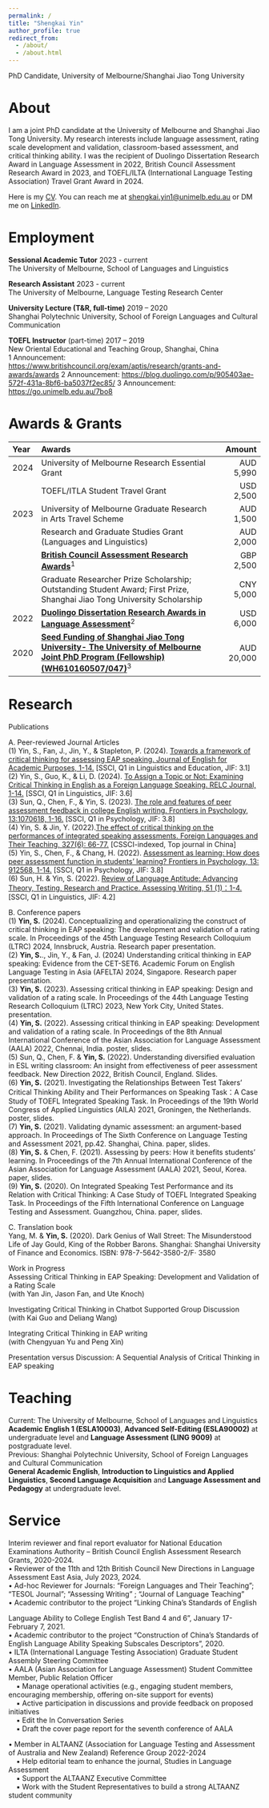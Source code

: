 ```yaml
---
permalink: /
title: "Shengkai Yin"
author_profile: true
redirect_from: 
  - /about/
  - /about.html
---
```


PhD Candidate, University of Melbourne/Shanghai Jiao Tong University

About
======

I am a joint PhD candidate at the University of Melbourne and Shanghai Jiao Tong University. My research interests include language assessment, rating scale
development and validation, classroom-based assessment, and critical thinking ability. I was the recipient of Duolingo Dissertation Research Award in Language Assessment in 2022, British Council Assessment Research Award in 2023, and TOEFL/ILTA (International Language Testing Association) Travel Grant Award in 2024.  
  
Here is my [CV](https://shengkaiyin.com/files/Shengkai-CV.pdf). You can reach me at shengkai.yin1@unimelb.edu.au or DM me on [LinkedIn](https://www.linkedin.com/in/shengkai-yin/).
  
Employment
======

**Sessional Academic Tutor**	2023 - current  
The University of Melbourne, School of Languages and Linguistics  
  
**Research Assistant** 	2023 - current  
The University of Melbourne, Language Testing Research Center  
  
**University Lecture (T&R, full-time)** 	2019 – 2020  
Shanghai Polytechnic University, School of Foreign Languages and Cultural Communication  
  
**TOEFL Instructor** (part-time)	2017 – 2019  
New Oriental Educational and Teaching Group, Shanghai, China  
1 Announcement: https://www.britishcouncil.org/exam/aptis/research/grants-and-awards/awards
2 Announcement: https://blog.duolingo.com/p/905403ae-572f-431a-8bf6-ba5037f2ec85/
3 Announcement: https://go.unimelb.edu.au/7bo8

Awards & Grants
======

| Year | Awards                                                                                                                                                                        |     Amount |
|:-----|:------------------------------------------------------------------------------------------------------------------------------------------------------------------------------|-----------:|
| 2024 | University of Melbourne Research Essential Grant                                                                                                                              |  AUD 5,990 |
|      | TOEFL/ITLA Student Travel Grant                                                                                                                                               |  USD 2,500 |
| 2023 | University of Melbourne Graduate Research in Arts Travel Scheme                                                                                                               |  AUD 1,500 |
|      | Research and Graduate Studies Grant (Languages and Linguistics)                                                                                                               |  AUD 2,000 |
|      | [**British Council Assessment Research Awards**](https://www.britishcouncil.org/exam/aptis/research/grants-and-awards/awards)<sup>1</sup>                                     |  GBP 2,500 |
|      | Graduate Researcher Prize Scholarship; Outstanding Student Award; First Prize, Shanghai Jiao Tong University Scholarship                                                      |  CNY 5,000 |
| 2022 | [**Duolingo Dissertation Research Awards in Language Assessment**](https://blog.duolingo.com/p/905403ae-572f-431a-8bf6-ba5037f2ec85/)<sup>2</sup>                             |  USD 6,000 |
| 2020 | [**Seed Funding of Shanghai Jiao Tong University- The University of Melbourne Joint PhD Program (Fellowship) (WH610160507/047)**](https://go.unimelb.edu.au/7bo8)<sup>3</sup> | AUD 20,000 |

Research
======

Publications  
  
A. Peer-reviewed Journal Articles  
(1) Yin, S., Fan, J., Jin, Y., & Stapleton, P. (2024). [Towards a framework of critical thinking for assessing EAP speaking. Journal of English for Academic Purposes, 1-14.](https://doi.org/10.1016/j.jeap.2024.101426)  [SSCI, Q1 in Linguistics and Education, JIF: 3.1]  
(2) Yin, S., Guo, K., & Li, D. (2024). [To Assign a Topic or Not: Examining Critical Thinking in English as a Foreign Language Speaking. RELC Journal, 1-14.](https://doi.org/10.1177/00336882231222651) [SSCI, Q1 in Linguistics, JIF: 3.6]  
(3) Sun, Q., Chen, F., & Yin, S. (2023). [The role and features of peer assessment feedback in college English writing. Frontiers in Psychology, 13:1070618, 1-16.](https://doi.org/10.3389/fpsyg.2022.1070618) [SSCI, Q1 in Psychology, JIF: 3.8]  
(4) Yin, S. & Jin, Y. (2022).[The effect of critical thinking on the performances of integrated speaking assessments. Foreign Languages and Their Teaching, 327(6): 66-77.](https://doi.org/10.13458/j.cnki.flatt.004905) [CSSCI-indexed, Top journal in China]  
(5) Yin, S., Chen, F., & Chang, H. (2022). [Assessment as learning: How does peer assessment function in students’ learning? Frontiers in Psychology, 13: 912568, 1-14.](https://doi.org/10.3389/fpsyg.2022.912568) [SSCI, Q1 in Psychology, JIF: 3.8]  
(6) Sun, H. & Yin, S. (2022). [Review of Language Aptitude: Advancing Theory, Testing, Research and Practice. Assessing Writing, 51 (1)：1-4.](https://doi.org/10.1016/j.asw.2021.100588) [SSCI, Q1 in Linguistics, JIF: 4.2]  
  
B. Conference papers  
(1) **Yin, S.** (2024). Conceptualizing and operationalizing the construct of critical thinking in EAP speaking: The development and validation of a rating scale. In Proceedings of the 45th Language Testing Research Colloquium (LTRC) 2024, Innsbruck, Austria. Research paper presentation.  
(2) **Yin, S.**., Jin, Y., & Fan, J. (2024) Understanding critical thinking in EAP speaking: Evidence from the CET-SET6. Academic Forum on English Language Testing in Asia (AFELTA) 2024, Singapore. Research paper presentation.  
(3) **Yin, S.** (2023). Assessing critical thinking in EAP speaking: Design and validation of a rating scale. In Proceedings of the 44th Language Testing Research Colloquium (LTRC) 2023, New York City, United States. presentation.  
(4) **Yin, S.** (2022). Assessing critical thinking in EAP speaking: Development and validation of a rating scale. In Proceedings of the 8th Annual International Conference of the Asian Association for Language Assessment (AALA) 2022, Chennai, India. poster, slides.  
(5) Sun, Q., Chen, F. & **Yin, S.** (2022). Understanding diversified evaluation in ESL writing classroom: An insight from effectiveness of peer assessment feedback. New Direction 2022, British Council, England. Slides.  
(6) **Yin, S.** (2021). Investigating the Relationships Between Test Takers’ Critical Thinking Ability and Their Performances on Speaking Task：A Case Study of TOEFL Integrated Speaking Task. In Proceedings of the 19th World Congress of Applied Linguistics (AILA) 2021, Groningen, the Netherlands. poster, slides.  
(7) **Yin, S.** (2021). Validating dynamic assessment: an argument-based approach. In Proceedings of The Sixth Conference on Language Testing and Assessment 2021, pp.42. Shanghai, China. paper, slides.  
(8) **Yin, S.** & Chen, F. (2021). Assessing by peers: How it benefits students’ learning. In Proceedings of the 7th Annual International Conference of the Asian Association for Language Assessment (AALA) 2021, Seoul, Korea. paper, slides.  
(9) **Yin, S.** (2020). On Integrated Speaking Test Performance and its Relation with Critical Thinking: A Case Study of TOEFL Integrated Speaking Task. In Proceedings of the Fifth International Conference on Language Testing and Assessment. Guangzhou, China. paper, slides.  
  
C. Translation book  
Yang, M. & **Yin, S.** (2020). Dark Genius of Wall Street: The Misunderstood Life of Jay Gould, King of the Robber Barons. Shanghai: Shanghai University of Finance and Economics. ISBN: 978-7-5642-3580-2/F· 3580  
  
Work in Progress  
Assessing Critical Thinking in EAP Speaking: Development and Validation of a Rating Scale  
(with Yan Jin, Jason Fan, and Ute Knoch)  
  
Investigating Critical Thinking in Chatbot Supported Group Discussion  
(with Kai Guo and Deliang Wang)  
  
Integrating Critical Thinking in EAP writing  
(with Chengyuan Yu and Peng Xin)  
  
Presentation versus Discussion: A Sequential Analysis of Critical Thinking in EAP speaking  

Teaching
======
Current: The University of Melbourne, School of Languages and Linguistics  
**Academic English 1 (ESLA10003)**, **Advanced Self-Editing (ESLA90002)** at undergraduate level and **Language Assessment (LING 9009)** at postgraduate level.  
Previous: Shanghai Polytechnic University, School of Foreign Languages and Cultural Communication  
**General Academic English**, **Introduction to Linguistics and Applied Linguistics**, **Second Language Acquisition** and **Language Assessment and Pedagogy** at undergraduate level.  
  

Service
======

Interim reviewer and final report evaluator for National Education Examinations Authority – British Council English Assessment Research Grants, 2020-2024.  
• Reviewer of the 11th and 12th British Council New Directions in Language Assessment East Asia, July 2023, 2024.  
• Ad-hoc Reviewer for Journals: “Foreign Languages and Their Teaching”; “TESOL Journal”; “Assessing Writing” ; “Journal of Language Teaching”  
• Academic contributor to the project “Linking China’s Standards of English  
  
Language Ability to College English Test Band 4 and 6”, January 17- February 7, 2021.   
• Academic contributor to the project “Construction of China’s Standards of English Language Ability Speaking Subscales Descriptors”, 2020.  
• ILTA (International Language Testing Association) Graduate Student Assembly Steering Committee  
• AALA (Asian Association for Language Assessment) Student Committee Member, Public Relation Officer  
&nbsp;&nbsp;&nbsp;&nbsp;▪ Manage operational activities (e.g., engaging student members, encouraging membership, offering on-site support for events)  
&nbsp;&nbsp;&nbsp;&nbsp;▪ Active participation in discussions and provide feedback on proposed initiatives  
&nbsp;&nbsp;&nbsp;&nbsp;▪ Edit the In Conversation Series  
&nbsp;&nbsp;&nbsp;&nbsp;▪ Draft the cover page report for the seventh conference of AALA  
  
• Member in ALTAANZ (Association for Language Testing and Assessment of Australia and New Zealand) Reference Group 2022-2024  
&nbsp;&nbsp;&nbsp;&nbsp;▪ Help editorial team to enhance the journal, Studies in Language Assessment  
&nbsp;&nbsp;&nbsp;&nbsp;▪ Support the ALTAANZ Executive Committee  
&nbsp;&nbsp;&nbsp;&nbsp;▪ Work with the Student Representatives to build a strong ALTAANZ student community  

